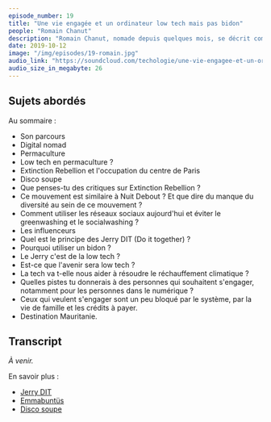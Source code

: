 ```yaml
---
episode_number: 19
title: "Une vie engagée et un ordinateur low tech mais pas bidon"
people: "Romain Chanut"
description: "Romain Chanut, nomade depuis quelques mois, se décrit comme facilitateur et DJ. Il est aussi le cofondateur de Jerry Do it together, un ordinateur dans un bidon fait à base d'éléments récupérés. On y parle de low tech, un peu de politique mais aussi d'Extinction Rebellion."
date: 2019-10-12
image: "/img/episodes/19-romain.jpg"
audio_link: "https://soundcloud.com/techologie/une-vie-engagee-et-un-ordinateur-de-recup-dans-un-bidon-avec-romain-chanut"
audio_size_in_megabyte: 26
---
```


## Sujets abordés

Au sommaire :

* Son parcours
* Digital nomad
* Permaculture
* Low tech en permaculture ?
* Extinction Rebellion et l'occupation du centre de Paris
* Disco soupe
* Que penses-tu des critiques sur Extinction Rebellion ?
* Ce mouvement est similaire à Nuit Debout ? Et que dire du manque du diversité au sein de ce mouvement ?
* Comment utiliser les réseaux sociaux aujourd'hui et éviter le greenwashing et le socialwashing ?
* Les influenceurs
* Quel est le principe des Jerry DIT (Do it together) ?
* Pourquoi utiliser un bidon ?
* Le Jerry c'est de la low tech ?
* Est-ce que l'avenir sera low tech ?
* La tech va t-elle nous aider à résoudre le réchauffement climatique ?
* Quelles pistes tu donnerais à des personnes qui souhaitent s'engager, notamment pour les personnes dans le numérique ?
* Ceux qui veulent s'engager sont un peu bloqué par le système, par la vie de famille et les crédits à payer.
* Destination Mauritanie.

## Transcript

_À venir._

<div class="block">
En savoir plus :

* [Jerry DIT](https://youandjerrycan.org/)
* [Emmabuntüs](https://fr.wikipedia.org/wiki/Emmabunt%C3%BCs)
* [Disco soupe](http://discosoupe.org/)

</div>
